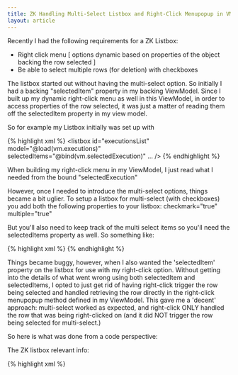 ```yaml
---
title: ZK Handling Multi-Select Listbox and Right-Click Menupopup in VM
layout: article
---
```

Recently I had the following requirements for a ZK Listbox:

* Right click menu [ options dynamic based on properties of the object backing the row selected ]
* Be able to select multiple rows (for deletion) with checkboxes

The listbox started out without having the multi-select option. So initially I had a backing "selectedItem" property in my 
backing ViewModel. Since I built up my dynamic right-click menu as well in this ViewModel, in order to access properties of the
row selected, it was just a matter of reading them off the selectedItem property in my view model.

So for example my Listbox initially was set up with

{% highlight xml %}
<listbox id="executionsList" model="@load(vm.executions)"
	selectedItems="@bind(vm.selectedExecution)" ... />
{% endhighlight %}

When building my right-click menu in my ViewModel, I just read what I needed from the bound "selectedExecution"

However, once I needed to introduce the multi-select options, things became a bit uglier. To setup a listbox for multi-select (with checkboxes)
you add both the following properties to your listbox: checkmark="true" multiple="true"

But you'll also need to keep track of the multi select items so you'll need the selectedItems property as well. So something like:

{% highlight xml %}
<listbox id="executionsList" model="@load(vm.executions)"
	 selectedItems="@bind(vm.selectedExecutions)" 
	 checkmark="true" multiple="true">
{% endhighlight %}

Things became buggy, however, when I also wanted the 'selectedItem' property on the listbox for use with my right-click option. Without getting into
the details of what went wrong using both selectedItem and selectedItems, I opted to just get rid of having right-click trigger the row being selected
and handled retrieving the row directly in the right-click menupopup method defined in my ViewModel. This gave me a 'decent' approach: multi-select worked as expected,
and right-click ONLY handled the row that was being right-clicked on (and it did NOT trigger the row being selected for multi-select.)

So here is what was done from a code perspective:

The ZK listbox relevant info:

{% highlight xml %}
<listbox id="executionsList" model="@load(vm.executions)"
		 selectedItems="@bind(vm.selectedExecutions)" 
		 checkmark="true" multiple="true">
	<listhead sizable="true">
		 <!-- not shown for brevity -->
	</listhead> 
	<template name="model" var="item">
		<listitem  
			onRightClick="@command('getExecMenuPopup', target=event.target, execution=item)">
{% endhighlight %}

In order to disable having right-click trigger the row selection, add the following somewhere on the page before your listbox

{% highlight xml %}
<custom-attributes org.zkoss.zul.listbox.rightSelect="false"/>
{% endhighlight %}
 
 or if you want it global, in your zk.xml file add:

<library-property>
	<name>org.zkoss.zul.listbox.rightSelect</name>
	<value>false</value>
</library-property>
{% endhighlight %}

In my ViewModel I built up my menupopup...

{% highlight java %}
@Command
public void getExecMenuPopup(@BindingParam("target") Component target, @BindingParam("execution") final Execution content) {
	Menupopup menuPopup = new Menupopup(); 

	menuPopup.setPage(target.getPage());
	menuPopup.setWidth("150");
	 
	Menuitem viewSpec = new Menuitem("View Details [ "+execution.getId()+" ]");
	viewSpec.addEventListener("onClick", new EventListener() {
		public void onEvent(Event evt) throws Exception {
			viewDetails(content);
		}
	});
	menuPopup.appendChild(viewSpec);
	
	//other items
{% endhighlight %}